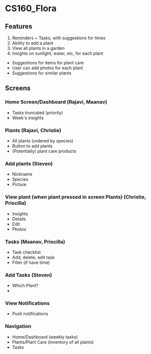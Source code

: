 # CS160_Flora

## Features
1. Reminders + Tasks, with suggestions for times
2. Ability to add a plant
3. View all plants in a garden
4. Insights on sunlight, water, etc, for each plant

- Suggestions for items for plant care
- User can add photos for each plant
- Suggestions for similar plants

## Screens
### Home Screen/Dashboard (Rajavi, Maanav)
  - Tasks truncated (priority)
  - Week's insights 

### Plants (Rajavi, Christie)
  - All plants (ordered by species)
  - Button to add plants
  - (Potentially) plant care products

### Add plants (Steven)
  - Nickname
  - Species
  - Picture

### View plant (when plant pressed in screen Plants) (Christie, Priscilla)
  - Insights
  - Details
  - Edit
  - Photos

### Tasks (Maanav, Priscilla)
  - Task checklist
  - Add, delete, edit task
  - Filter (if have time)

### Add Tasks (Steven)
  - Which Plant?
  - 

### View Notifications
  - Push notifications

### Navigation
  - Home/Dashboard (weekly tasks)
  - Plants/Plant Care (inventory of all plants)
  - Tasks

